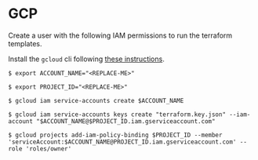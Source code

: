 # GCP

Create a user with the following IAM permissions to run the terraform templates.

Install the `gcloud` cli following [these instructions](https://cloud.google.com/sdk/docs/).

```console
$ export ACCOUNT_NAME="<REPLACE-ME>"

$ export PROJECT_ID="<REPLACE-ME>"

$ gcloud iam service-accounts create $ACCOUNT_NAME

$ gcloud iam service-accounts keys create "terraform.key.json" --iam-account "$ACCOUNT_NAME@$PROJECT_ID.iam.gserviceaccount.com"

$ gcloud projects add-iam-policy-binding $PROJECT_ID --member 'serviceAccount:$ACCOUNT_NAME@PROJECT_ID.iam.gserviceaccount.com' --role 'roles/owner'
```
